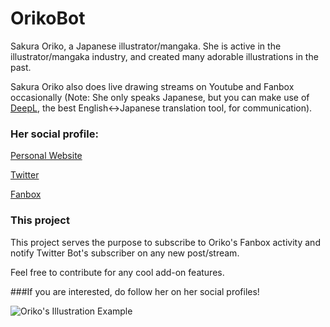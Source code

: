 # OrikoBot
Sakura Oriko, a Japanese illustrator/mangaka. She is active in the illustrator/mangaka industry, and created many adorable illustrations in the past.

Sakura Oriko also does live drawing streams on Youtube and Fanbox occasionally (Note: She only speaks Japanese, but you can make use of [DeepL](https://www.deepl.com/), the best English<->Japanese translation tool, for communication).

### Her social profile:

[Personal Website](https://www.sakuraoriko.com/)

[Twitter](https://twitter.com/sakura_oriko)

[Fanbox](https://sakuraoriko.fanbox.cc/)

### This project
This project serves the purpose to subscribe to Oriko's Fanbox activity and notify Twitter Bot's subscriber on any new post/stream.

Feel free to contribute for any cool add-on features.

###If you are interested, do follow her on her social profiles!

![Oriko's Illustration Example](https://github.com/moe-attack/OrikoBot/blob/master/Oriko_illust.jpeg)
